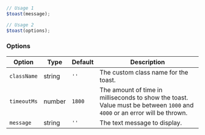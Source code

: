 ```js
// Usage 1
$toast(message);

// Usage 2
$toast(options);
```

### Options

| Option      | Type   | Default | Description                                                                                                               |
| ----------- | ------ | ------- | ------------------------------------------------------------------------------------------------------------------------- |
| `className` | string | `''`    | The custom class name for the toast.                                                                                      |
| `timeoutMs` | number | `1800`  | The amount of time in milliseconds to show the toast. Value must be between `1000` and `4000` or an error will be thrown. |
| `message`   | string | `''`    | The text message to display.                                                                                              |
